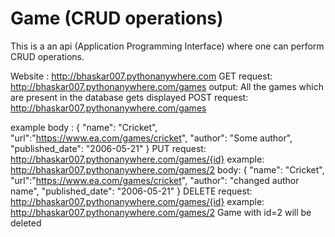 # Game (CRUD operations)
This is a an api (Application Programming Interface) where one can perform CRUD operations.

Website : http://bhaskar007.pythonanywhere.com
GET request:  http://bhaskar007.pythonanywhere.com/games
output: All the games which are present in the database gets displayed
POST request: http://bhaskar007.pythonanywhere.com/games

example body : {
    "name": "Cricket",
    "url":"https://www.ea.com/games/cricket",
    "author": "Some author",
    "published_date": "2006-05-21"
    }
PUT request: http://bhaskar007.pythonanywhere.com/games/{id}
example: http://bhaskar007.pythonanywhere.com/games/2
body: 
{
    "name": "Cricket",
    "url":"https://www.ea.com/games/cricket",
    "author": "changed author name",
    "published_date": "2006-05-21"
    }
DELETE request: http://bhaskar007.pythonanywhere.com/games/{id}
example: http://bhaskar007.pythonanywhere.com/games/2
Game with id=2 will be deleted
